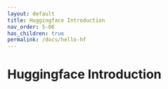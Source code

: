 ```yaml
---
layout: default
title: Huggingface Introduction
nav_order: 5-06
has_children: true
permalink: /docs/hello-hf
---
```


# Huggingface Introduction
